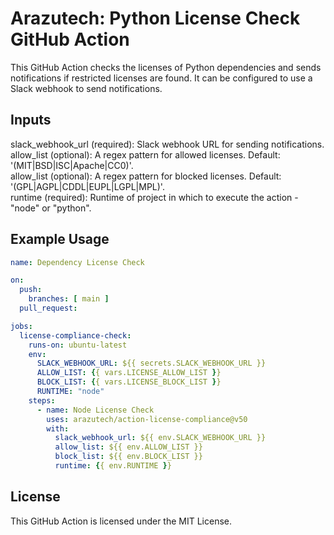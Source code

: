 # Arazutech: Python License Check GitHub Action

This GitHub Action checks the licenses of Python dependencies and sends notifications if restricted licenses are found. It can be configured to use a Slack webhook to send notifications.

## Inputs

slack_webhook_url (required): Slack webhook URL for sending notifications.\
allow_list (optional): A regex pattern for allowed licenses. Default: '(MIT|BSD|ISC|Apache|CC0)'.\
allow_list (optional): A regex pattern for blocked licenses. Default: '(GPL|AGPL|CDDL|EUPL|LGPL|MPL)'.\
runtime (required): Runtime of project in which to execute the action - "node" or "python".

## Example Usage

```yaml
name: Dependency License Check

on:
  push:
    branches: [ main ]
  pull_request:

jobs:
  license-compliance-check:
    runs-on: ubuntu-latest
    env:
      SLACK_WEBHOOK_URL: ${{ secrets.SLACK_WEBHOOK_URL }}
      ALLOW_LIST: {{ vars.LICENSE_ALLOW_LIST }}
      BLOCK_LIST: {{ vars.LICENSE_BLOCK_LIST }}
      RUNTIME: "node"
    steps:            
      - name: Node License Check
        uses: arazutech/action-license-compliance@v50
        with:
          slack_webhook_url: ${{ env.SLACK_WEBHOOK_URL }}
          allow_list: ${{ env.ALLOW_LIST }}
          block_list: ${{ env.BLOCK_LIST }}
          runtime: {{ env.RUNTIME }}


```

## License

This GitHub Action is licensed under the MIT License.
